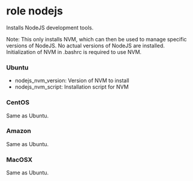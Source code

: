 # role nodejs

Installs NodeJS development tools.

Note: This only installs NVM, which can then be used to manage specific versions of NodeJS.  No
actual versions of NodeJS are installed. Initialization of NVM in .bashrc is required to use 
NVM.

### Ubuntu

* nodejs_nvm_version: Version of NVM to install
* nodejs_nvm_script: Installation script for NVM

### CentOS

Same as Ubuntu.

### Amazon

Same as Ubuntu.

### MacOSX

Same as Ubuntu.

